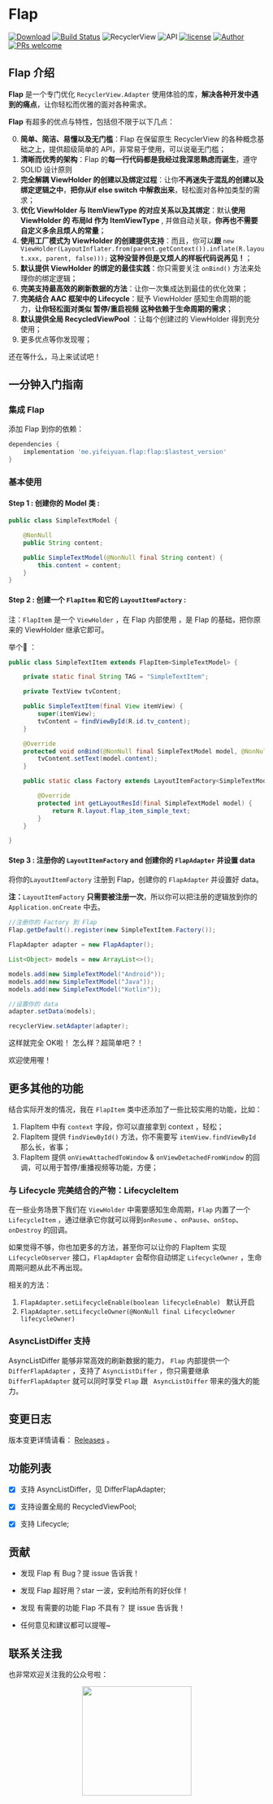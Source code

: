# Flap


[![Download](https://api.bintray.com/packages/alancheen/maven/flap/images/download.svg?version=1.0.0)](https://bintray.com/alancheen/maven/flap/1.0.0/link) [![Build Status](https://travis-ci.org/AlanCheen/Flap.svg?branch=master)](https://travis-ci.org/AlanCheen/Flap) ![RecyclerView](https://img.shields.io/badge/RecyclerView-28.0.0-brightgreen.svg) ![API](https://img.shields.io/badge/API-14%2B-brightgreen.svg?style=flat) [![license](https://img.shields.io/github/license/AlanCheen/Flap.svg)](./LICENSE) [![Author](https://img.shields.io/badge/%E4%BD%9C%E8%80%85-%E7%A8%8B%E5%BA%8F%E4%BA%A6%E9%9D%9E%E7%8C%BF-blue.svg)](https://github.com/AlanCheen) [![PRs welcome](https://img.shields.io/badge/PRs-welcome-brightgreen.svg)](https://github.com/AlanCheen/Flap/pulls)

## Flap 介绍

**Flap** 是一个专门优化 `RecyclerView.Adapter` 使用体验的库，**解决各种开发中遇到的痛点**，让你轻松而优雅的面对各种需求。



**Flap** 有超多的优点与特性，包括但不限于以下几点：



0. **简单、简洁、易懂以及无门槛**：Flap 在保留原生 RecyclerView 的各种概念基础之上，提供超级简单的 API，非常易于使用，可以说毫无门槛；
1. **清晰而优秀的架构**：Flap 的**每一行代码都是我经过我深思熟虑而诞生**，遵守 SOLID 设计原则
2. **完全解耦 ViewHolder 的创建以及绑定过程**：让你**不再迷失于混乱的创建以及绑定逻辑之中**，**把你从if else switch 中解救出来**，轻松面对各种加类型的需求；
3. **优化 ViewHolder 与 ItemViewType 的对应关系以及其绑定**：默认**使用 ViewHolder 的 布局Id 作为 ItemViewType** , 并做自动关联，**你再也不需要自定义多余且烦人的常量**；
4. **使用工厂模式为 ViewHolder 的创建提供支持**：而且，你可以**跟**  `new ViewHolder(LayoutInflater.from(parent.getContext()).inflate(R.layout.xxx, parent, false)));` **这种没营养但是又烦人的样板代码说再见！**；
5. **默认提供 ViewHolder 的绑定的最佳实践**：你只需要关注 `onBind()` 方法来处理你的绑定逻辑；
6. **完美支持最高效的刷新数据的方法**：让你一次集成达到最佳的优化效果；
7. **完美结合 AAC 框架中的 Lifecycle**：赋予 ViewHolder 感知生命周期的能力，**让你轻松面对类似 暂停/重启视频 这种依赖于生命周期的需求**；
8. **默认提供全局 RecycledViewPool** ：让每个创建过的 ViewHolder 得到充分使用；
9. 更多优点等你发现喔；



还在等什么，马上来试试吧！



## 一分钟入门指南



### 集成 Flap

添加 Flap 到你的依赖：

```groovy
dependencies {
    implementation 'me.yifeiyuan.flap:flap:$lastest_version'
}
```



### 基本使用




#### Step 1 : 创建你的 Model 类 :

```java
public class SimpleTextModel {

    @NonNull
    public String content;

    public SimpleTextModel(@NonNull final String content) {
        this.content = content;
    }
}
```

#### Step 2 : 创建一个 `FlapItem` 和它的 `LayoutItemFactory` :

注：`FlapItem` 是一个 `ViewHolder` ，在 Flap 内部使用 ，是 Flap 的基础，把你原来的 ViewHolder 继承它即可。

举个🌰 ：

```java
public class SimpleTextItem extends FlapItem<SimpleTextModel> {

    private static final String TAG = "SimpleTextItem";

    private TextView tvContent;

    public SimpleTextItem(final View itemView) {
        super(itemView);
        tvContent = findViewById(R.id.tv_content);
    }

    @Override
    protected void onBind(@NonNull final SimpleTextModel model, @NonNull final FlapAdapter adapter, @NonNull final List<Object> payloads) {
        tvContent.setText(model.content);
    }

    public static class Factory extends LayoutItemFactory<SimpleTextModel, SimpleTextItem> {

        @Override
        protected int getLayoutResId(final SimpleTextModel model) {
            return R.layout.flap_item_simple_text;
        }
    }

}
```

#### Step 3 : 注册你的 `LayoutItemFactory` and 创建你的 `FlapAdapter` 并设置 data

将你的`LayoutItemFactory` 注册到 Flap，创建你的 `FlapAdapter` 并设置好 data。

**注：**`LayoutItemFactory` **只需要被注册一次**，所以你可以把注册的逻辑放到你的 `Application.onCreate` 中去。

```java
//注册你的 Factory 到 Flap
Flap.getDefault().register(new SimpleTextItem.Factory());

FlapAdapter adapter = new FlapAdapter();

List<Object> models = new ArrayList<>();

models.add(new SimpleTextModel("Android"));
models.add(new SimpleTextModel("Java"));
models.add(new SimpleTextModel("Kotlin"));

//设置你的 data
adapter.setData(models);

recyclerView.setAdapter(adapter);
```



这样就完全 OK啦！ 怎么样？超简单吧？！

欢迎使用喔！



## 更多其他的功能



结合实际开发的情况，我在 `FlapItem` 类中还添加了一些比较实用的功能，比如：



1. FlapItem 中有 `context` 字段，你可以直接拿到 context ，轻松；
2. FlapItem 提供 `findViewById()` 方法，你不需要写  `itemView.findViewById` 那么长，省事；
3. FlapItem 提供  `onViewAttachedToWindow` & `onViewDetachedFromWindow` 的回调，可以用于暂停/重播视频等功能，方便；



### 与 Lifecycle 完美结合的产物：LifecycleItem



在一些业务场景下我们在 `ViewHolder` 中需要感知生命周期，`Flap` 内置了一个 `LifecycleItem` ，通过继承它你就可以得到`onResume` 、`onPause`、`onStop`、`onDestroy`  的回调。



如果觉得不够，你也加更多的方法，甚至你可以让你的 FlapItem 实现 `LifecycleObserver` 接口，`FlapAdapter` 会帮你自动绑定 `LifecycleOwner` ，生命周期问题从此不再出现。



相关的方法：



1. `FlapAdapter.setLifecycleEnable(boolean lifecycleEnable) `   默认开启
2. `FlapAdapter.setLifecycleOwner(@NonNull final LifecycleOwner lifecycleOwner)`



### AsyncListDiffer 支持

AsyncListDiffer 能够非常高效的刷新数据的能力， `Flap`  内部提供一个 `DifferFlapAdapter` ，支持了 `AsyncListDiffer` ，你只需要继承 `DifferFlapAdapter` 就可以同时享受 `Flap` 跟 ` AsyncListDiffer` 带来的强大的能力。



## 变更日志

版本变更详情请看： [Releases](https://github.com/AlanCheen/Flap/releases) 。



## 功能列表

- [x] 支持 AsyncListDiffer，见 DifferFlapAdapter;
- [x] 支持设置全局的 RecycledViewPool;
- [x] 支持 Lifecycle;



## 贡献



- 发现 Flap 有 Bug？提 issue 告诉我！

- 发现 Flap 超好用？star 一波，安利给所有的好伙伴！
- 发现 有需要的功能 Flap 不具有？ 提 issue 告诉我！
- 任何意见和建议都可以提喔~



## 联系关注我

也非常欢迎关注我的公众号啦：

<p style="text-align: center;"><img alt="" src="https://cdn.nlark.com/yuque/0/2019/jpeg/138547/1546863515827-bd9dabf9-3e4b-4ea1-910f-e2f549b981cd.jpeg#align=left&display=inline&height=215&linkTarget=_blank&originHeight=430&originWidth=430&size=0&width=215" style="max-width: 250px; width: 215px;" /></p>

